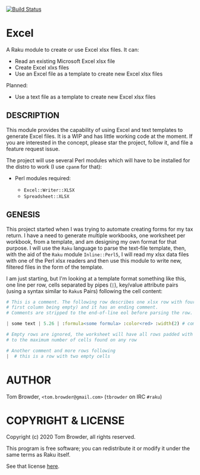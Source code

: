 [![Build Status](https://travis-ci.com/tbrowder/Excel-Raku.svg?branch=master)](https://travis-ci.com/tbrowder/Excel-Raku)

# Excel

A Raku module to create or use Excel xlsx files. It
can:

* Read an existing Microsoft Excel xlsx file
* Create Excel xlxs files
* Use an Excel file as a template to create new Excel xlsx files

Planned:

* Use a text file as a template to create new Excel xlsx files

## DESCRIPTION

This module provides the capability of using Excel and text templates
to generate Excel files. It is a WIP and has little working code
at the moment. If you are interested in the concept, please
star the project, follow it, and file a feature request issue.

The project will use several Perl modules which will have to
be installed for the distro to work (I use `cpanm` for that):

+ Perl modules required:

    + `Excel::Writer::XLSX`
    + `Spreadsheet::XLSX`

## GENESIS

This project started when I was trying to automate creating forms for
my tax return. I have a need to generate multiple workbooks, one
worksheet per workbook, from a template, and am designing my own
format for that purpose. I will use the `Raku` language to parse the
text-file template, then, with the aid of the `Raku` module
`Inline::Perl5`, I will read my xlsx data files with one of the Perl
xlsx readers and then use this module to write new, filtered files in
the form of the template.

I am just starting, but I'm looking at a template format something like
this, one line per row, cells separated by pipes (`|`), key/value
attribute pairs (using a syntax similar to `Raku`s Pairs) following the cell content:

``` Raku
# This is a comment. The following row describes one xlsx row with four columns (the
# first column being empty) and it has an ending comment.
# Comments are stripped to the end-of-line eol before parsing the row.

| some text | 5.26 | :formula<some formula> :color<red> :width(2) # comment...

# Empty rows are ignored, the worksheet will have all rows padded with empty cells
# to the maximum number of cells found on any row

# Another comment and more rows following
|  # this is a row with two empty cells
```

AUTHOR
======

Tom Browder, `<tom.browder@gmail.com>` (`tbrowder` on IRC `#raku`)

COPYRIGHT & LICENSE
===================

Copyright (c) 2020 Tom Browder, all rights reserved.

This program is free software; you can redistribute it or modify
it under the same terms as Raku itself.

See that license [here](./LICENSE).
